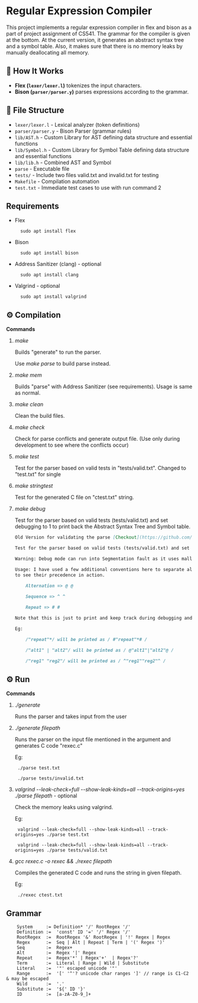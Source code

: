 # Regular Expression Compiler

This project implements a regular expression compiler in flex and bison as a part of project assignment of CS541. The grammar for the compiler is
given at the bottom. At the current version, it generates an abstract syntax tree and a symbol table. Also, it makes sure that there is no memory leaks by
manually deallocating all memory.


## 📝 How It Works
- **Flex (`lexer/lexer.l`)** tokenizes the input characters.
- **Bison (`parser/parser.y`)** parses expressions according to the grammar.

## 📂 File Structure
- `lexer/lexer.l` - Lexical analyzer (token definitions)
- `parser/parser.y` - Bison Parser (grammar rules)
- `lib/AST.h` - Custom Library for AST defining data structure and essential functions
- `lib/Symbol.h` - Custom Library for Symbol Table defining data structure and essential functions
- `lib/lib.h` - Combined AST and Symbol
- `parse` - Executable file
- `tests/` - Include two files valid.txt and invalid.txt for testing
- `Makefile` - Compilation automation
- `test.txt` - Immediate test cases to use with run command 2

## Requirements

- Flex

        sudo apt install flex

- Bison

        sudo apt install bison

- Address Sanitizer (clang) - optional

        sudo apt install clang

- Valgrind - optional

        sudo apt install valgrind

## ⚙️ Compilation

**Commands**

1. *make*

    Builds "generate" to run the parser.

    Use *make parse* to build parse instead.

2. *make mem*

    Builds "parse" with Address Sanitizer (see requirements). Usage is same as normal.

2. *make clean*

    Clean the build files.

3. *make check*

    Check for parse conflicts and generate output file. (Use only during development to see where the conflicts occur)
    
4. *make test*

    Test for the parser based on valid tests in "tests/valid.txt". Changed to "test.txt" for single

5. *make stringtest*

    Test for the generated C file on "ctest.txt" string.
    
6. *make debug*

    Test for the parser based on valid tests (tests/valid.txt) and set debugging to 1 to print back the Abstract Syntax Tree and Symbol table.

    
    ```markdown
    Old Version for validating the parse [Checkout](https://github.com/ionep/compiler/commit/364f7f9cf1b2ac050de0462a0f3233b00d3210f9)
    
    Test for the parser based on valid tests (tests/valid.txt) and set debugging to 1 to print back the parsed contents.

    Warning: Debug mode can run into Segmentation fault as it uses malloc to see how parser is reading the input and is continuously allocating memory. So, make sure you are not running large files here (use make test instead)

    Usage: I have used a few additional conventions here to separate alternation, sequence and repeat. It helps
    to see their precedence in action.

        Alternation => @ @
        
        Sequence => ^ ^

        Repeat => # #
    
    Note that this is just to print and keep track during debugging and doesn't affect the actual parsing of the regular expression.
    
    Eg:

        /"repeat"*/ will be printed as / #"repeat"*# /

        /"alt1" | "alt2"/ will be printed as / @"alt1"|"alt2"@ /

        /"reg1" "reg2"/ will be printed as / ^"reg1""reg2"^ /
    ```


## ⚙️ Run

**Commands**


1. *./generate*

    Runs the parser and takes input from the user

2. *./generate filepath*

    Runs the parser on the input file mentioned in the argument and generates C code "rexec.c"

    Eg: 
        
        ./parse test.txt

        ./parse tests/invalid.txt

3. *valgrind --leak-check=full --show-leak-kinds=all --track-origins=yes ./parse filepath* - optional

    Check the memory leaks using valgrind.

    Eg:

        valgrind --leak-check=full --show-leak-kinds=all --track-origins=yes ./parse test.txt

        valgrind --leak-check=full --show-leak-kinds=all --track-origins=yes ./parse tests/valid.txt

4. *gcc rexec.c -o rexec && ./rexec filepath* 

    Compiles the generated C code and runs the string in given filepath.

    Eg: 
        
        ./rexec ctest.txt


## Grammar

        System     := Definition* '/' RootRegex '/'
        Definition :=  'const' ID '=' '/' Regex '/'
        RootRegex  :=  RootRegex '&' RootRegex | '!' Regex | Regex
        Regex      :=  Seq | Alt | Repeat | Term | '(' Regex ')'
        Seq        :=  Regex+
        Alt        :=  Regex '|' Regex
        Repeat     :=  Regex'*' | Regex'+'  | Regex'?'
        Term       :=  Literal | Range | Wild | Substitute
        Literal    :=  '"' escaped unicode '"' 
        Range      :=  '[' '^'? unicode char ranges ']' // range is C1-C2 & may be escaped
        Wild       :=  '.'
        Substitute :=  '${' ID '}'
        ID         :=  [a-zA-Z0-9_]+
